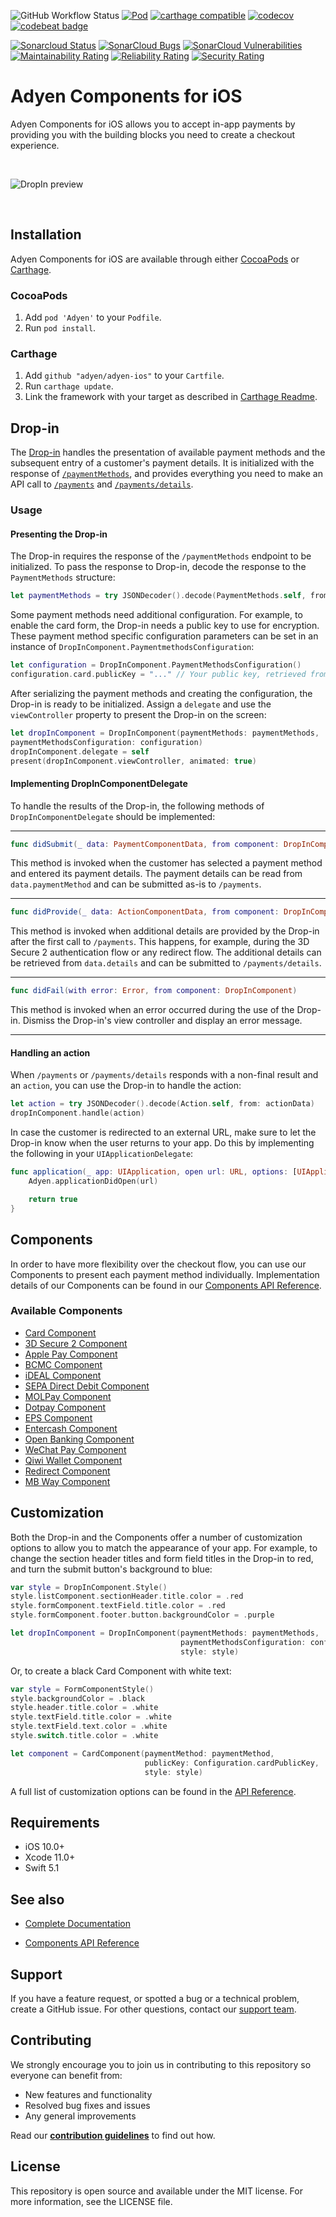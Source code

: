 ![GitHub Workflow Status](https://img.shields.io/github/workflow/status/adyen/adyen-ios/Build%20and%20Test)
[![Pod](https://img.shields.io/cocoapods/v/Adyen.svg?style=flat)](http://cocoapods.org/pods/Adyen)
[![carthage compatible](https://img.shields.io/badge/carthage-compatible-4BC51D.svg?style=flat)](https://github.com/Carthage/Carthage)
[![codecov](https://codecov.io/gh/Adyen/adyen-ios/branch/develop/graph/badge.svg)](https://codecov.io/gh/Adyen/adyen-ios)
[![codebeat badge](https://codebeat.co/badges/dc9e34ed-f1aa-4359-ac9a-b291f1f702cd)](https://codebeat.co/projects/github-com-adyen-adyen-ios-develop-1c0e3b5f-18cc-43c2-ba3c-c0c0743a3ff6)

[![Sonarcloud Status](https://sonarcloud.io/api/project_badges/measure?project=Adyen_adyen-ios&metric=alert_status)](https://sonarcloud.io/dashboard?id=Adyen_adyen-ios)
[![SonarCloud Bugs](https://sonarcloud.io/api/project_badges/measure?project=Adyen_adyen-ios&metric=bugs)](https://sonarcloud.io/component_measures/metric/reliability_rating/list?id=Adyen_adyen-ios)
[![SonarCloud Vulnerabilities](https://sonarcloud.io/api/project_badges/measure?project=Adyen_adyen-ios&metric=vulnerabilities)](https://sonarcloud.io/component_measures/metric/security_rating/list?id=Adyen_adyen-ios)
[![Maintainability Rating](https://sonarcloud.io/api/project_badges/measure?project=Adyen_adyen-ios&metric=sqale_rating)](https://sonarcloud.io/dashboard?id=Adyen_adyen-ios)
[![Reliability Rating](https://sonarcloud.io/api/project_badges/measure?project=Adyen_adyen-ios&metric=reliability_rating)](https://sonarcloud.io/dashboard?id=Adyen_adyen-ios)
[![Security Rating](https://sonarcloud.io/api/project_badges/measure?project=Adyen_adyen-ios&metric=security_rating)](https://sonarcloud.io/dashboard?id=Adyen_adyen-ios)


# Adyen Components for iOS

Adyen Components for iOS allows you to accept in-app payments by providing you with the building blocks you need to create a checkout experience.

<br/>

![DropIn preview](./dropin-ios.jpg)

<br/>

## Installation

Adyen Components for iOS are available through either [CocoaPods](http://cocoapods.org) or [Carthage](https://github.com/Carthage/Carthage).

### CocoaPods

1. Add `pod 'Adyen'` to your `Podfile`.
2. Run `pod install`.

### Carthage

1. Add `github "adyen/adyen-ios"` to your `Cartfile`.
2. Run `carthage update`.
3. Link the framework with your target as described in [Carthage Readme](https://github.com/Carthage/Carthage#adding-frameworks-to-an-application).

## Drop-in

The [Drop-in](https://adyen.github.io/adyen-ios/Docs/Classes/DropInComponent.html) handles the presentation of available payment methods and the subsequent entry of a customer's payment details. It is initialized with the response of [`/paymentMethods`][apiExplorer.paymentMethods], and provides everything you need to make an API call to [`/payments`][apiExplorer.payments] and [`/payments/details`][apiExplorer.paymentsDetails].

### Usage

#### Presenting the Drop-in

The Drop-in requires the response of the `/paymentMethods` endpoint to be initialized. To pass the response to Drop-in, decode the response to the `PaymentMethods` structure:

```swift
let paymentMethods = try JSONDecoder().decode(PaymentMethods.self, from: response)
```

Some payment methods need additional configuration. For example, to enable the card form, the Drop-in needs a public key to use for encryption. These payment method specific configuration parameters can be set in an instance of `DropInComponent.PaymentmethodsConfiguration`:

```swift
let configuration = DropInComponent.PaymentMethodsConfiguration()
configuration.card.publicKey = "..." // Your public key, retrieved from the Customer Area.
```

After serializing the payment methods and creating the configuration, the Drop-in is ready to be initialized. Assign a `delegate` and use the `viewController` property to present the Drop-in on the screen:

```swift
let dropInComponent = DropInComponent(paymentMethods: paymentMethods,
paymentMethodsConfiguration: configuration)
dropInComponent.delegate = self
present(dropInComponent.viewController, animated: true)
```

#### Implementing DropInComponentDelegate

To handle the results of the Drop-in, the following methods of `DropInComponentDelegate` should be implemented:

---

```swift
func didSubmit(_ data: PaymentComponentData, from component: DropInComponent)
```

This method is invoked when the customer has selected a payment method and entered its payment details. The payment details can be read from `data.paymentMethod` and can be submitted as-is to `/payments`.

---

```swift
func didProvide(_ data: ActionComponentData, from component: DropInComponent)
```

This method is invoked when additional details are provided by the Drop-in after the first call to `/payments`. This happens, for example, during the 3D Secure 2 authentication flow or any redirect flow. The additional details can be retrieved from `data.details` and can be submitted to `/payments/details`.

---

```swift
func didFail(with error: Error, from component: DropInComponent)
```

This method is invoked when an error occurred during the use of the Drop-in. Dismiss the Drop-in's view controller and display an error message.

---

#### Handling an action

When `/payments` or `/payments/details` responds with a non-final result and an `action`, you can use the Drop-in to handle the action:

```swift
let action = try JSONDecoder().decode(Action.self, from: actionData)
dropInComponent.handle(action)
```

In case the customer is redirected to an external URL, make sure to let the Drop-in know when the user returns to your app. Do this by implementing the following in your `UIApplicationDelegate`:

```swift
func application(_ app: UIApplication, open url: URL, options: [UIApplicationOpenURLOptionsKey: Any] = [:]) -> Bool {
    Adyen.applicationDidOpen(url)

    return true
}
```

## Components

In order to have more flexibility over the checkout flow, you can use our Components to present each payment method individually. Implementation details of our Components can be found in our [Components API Reference][reference].

### Available Components

- [Card Component][reference.cardComponent]
- [3D Secure 2 Component][reference.threeDS2Component]
- [Apple Pay Component][reference.applePayComponent]
- [BCMC Component][reference.bcmcComponent]
- [iDEAL Component][reference.issuerListComponent]
- [SEPA Direct Debit Component][reference.sepaDirectDebitComponent]
- [MOLPay Component][reference.issuerListComponent]
- [Dotpay Component][reference.issuerListComponent]
- [EPS Component][reference.issuerListComponent]
- [Entercash Component][reference.issuerListComponent]
- [Open Banking Component][reference.issuerListComponent]
- [WeChat Pay Component][reference.weChatPaySDKActionComponent]
- [Qiwi Wallet Component][reference.qiwiWalletComponent]
- [Redirect Component][reference.redirectComponent]
- [MB Way Component][reference.mbWayComponent]

## Customization

Both the Drop-in and the Components offer a number of customization options to allow you to match the appearance of your app.
For example, to change the section header titles and form field titles in the Drop-in to red, and turn the submit button's background to blue:
```swift
var style = DropInComponent.Style()
style.listComponent.sectionHeader.title.color = .red
style.formComponent.textField.title.color = .red
style.formComponent.footer.button.backgroundColor = .purple

let dropInComponent = DropInComponent(paymentMethods: paymentMethods,
                                      paymentMethodsConfiguration: configuration,
                                      style: style)
```

Or, to create a black Card Component with white text:
```swift
var style = FormComponentStyle()
style.backgroundColor = .black
style.header.title.color = .white
style.textField.title.color = .white
style.textField.text.color = .white
style.switch.title.color = .white

let component = CardComponent(paymentMethod: paymentMethod,
                              publicKey: Configuration.cardPublicKey,
                              style: style)
```

A full list of customization options can be found in the [API Reference][reference.styles].

## Requirements

- iOS 10.0+
- Xcode 11.0+
- Swift 5.1

## See also

* [Complete Documentation](https://docs.adyen.com/developers/checkout/ios)

* [Components API Reference](https://adyen.github.io/adyen-ios/Docs/index.html)

## Support

If you have a feature request, or spotted a bug or a technical problem, create a GitHub issue. For other questions, contact our [support team](https://support.adyen.com/hc/en-us/requests/new?ticket_form_id=360000705420).

## Contributing
We strongly encourage you to join us in contributing to this repository so everyone can benefit from:
* New features and functionality
* Resolved bug fixes and issues
* Any general improvements


Read our [**contribution guidelines**](CONTRIBUTING.md) to find out how.

## License

This repository is open source and available under the MIT license. For more information, see the LICENSE file.

[reference]: https://adyen.github.io/adyen-ios/Docs/index.html
[reference.dropInComponent]: https://adyen.github.io/adyen-ios/Docs/Classes/DropInComponent.html
[reference.cardComponent]: https://adyen.github.io/adyen-ios/Docs/Classes/CardComponent.html
[reference.threeDS2Component]: https://adyen.github.io/adyen-ios/Docs/Classes/ThreeDS2Component.html
[reference.applePayComponent]: https://adyen.github.io/adyen-ios/Docs/Classes/ApplePayComponent.html
[reference.bcmcComponent]: https://adyen.github.io/adyen-ios/Docs/Classes/BCMCComponent.html
[reference.issuerListComponent]: https://adyen.github.io/adyen-ios/Docs/Classes/IssuerListComponent.html
[reference.weChatPaySDKActionComponent]: https://adyen.github.io/adyen-ios/Docs/Classes/WeChatPaySDKActionComponent.html
[reference.qiwiWalletComponent]: https://adyen.github.io/adyen-ios/Docs/Classes/QiwiWalletComponent.html
[reference.sepaDirectDebitComponent]: https://adyen.github.io/adyen-ios/Docs/Classes/SEPADirectDebitComponent.html
[reference.redirectComponent]: https://adyen.github.io/adyen-ios/Docs/Classes/RedirectComponent.html
[reference.mbWayComponent]: https://adyen.github.io/adyen-ios/Docs/Classes/MBWayComponent.html
[reference.styles]: https://adyen.github.io/adyen-ios/Docs/Styling.html
[apiExplorer.paymentMethods]: https://docs.adyen.com/api-explorer/#/PaymentSetupAndVerificationService/v46/paymentMethods
[apiExplorer.payments]: https://docs.adyen.com/api-explorer/#/PaymentSetupAndVerificationService/v46/payments
[apiExplorer.paymentsDetails]: https://docs.adyen.com/api-explorer/#/PaymentSetupAndVerificationService/v46/paymentsDetails
